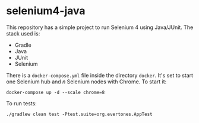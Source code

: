 # selenium4-java

This repository has a simple project to run Selenium 4 using Java/JUnit.
The stack used is:
- Gradle
- Java
- JUnit
- Selenium

There is a `docker-compose.yml` file inside the directory `docker`.
It's set to start one Selenium hub and *n* Selenium nodes with Chrome.
To start it:
```
docker-compose up -d --scale chrome=8
``` 

To run tests:
```
./gradlew clean test -Ptest.suite=org.evertones.AppTest
```
